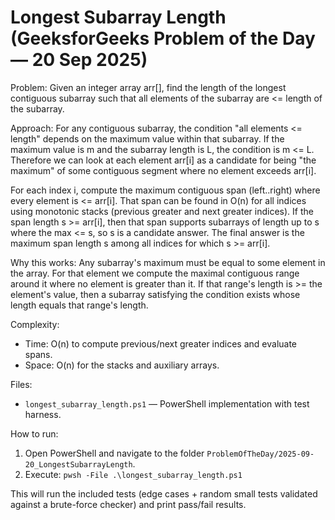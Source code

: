 # Longest Subarray Length (GeeksforGeeks Problem of the Day — 20 Sep 2025)

Problem:
Given an integer array arr[], find the length of the longest contiguous subarray such that
all elements of the subarray are <= length of the subarray.

Approach:
For any contiguous subarray, the condition "all elements <= length" depends on the maximum
value within that subarray. If the maximum value is m and the subarray length is L, the
condition is m <= L. Therefore we can look at each element arr[i] as a candidate for being
"the maximum" of some contiguous segment where no element exceeds arr[i].

For each index i, compute the maximum contiguous span (left..right) where every element is
<= arr[i]. That span can be found in O(n) for all indices using monotonic stacks (previous
greater and next greater indices). If the span length s >= arr[i], then that span supports
subarrays of length up to s where the max <= s, so s is a candidate answer. The final
answer is the maximum span length s among all indices for which s >= arr[i].

Why this works:
Any subarray's maximum must be equal to some element in the array. For that element we
compute the maximal contiguous range around it where no element is greater than it. If that
range's length is >= the element's value, then a subarray satisfying the condition exists
whose length equals that range's length.

Complexity:
- Time: O(n) to compute previous/next greater indices and evaluate spans.
- Space: O(n) for the stacks and auxiliary arrays.

Files:
- `longest_subarray_length.ps1` — PowerShell implementation with test harness.

How to run:
1. Open PowerShell and navigate to the folder `ProblemOfTheDay/2025-09-20_LongestSubarrayLength`.
2. Execute: `pwsh -File .\longest_subarray_length.ps1`

This will run the included tests (edge cases + random small tests validated against a brute-force
checker) and print pass/fail results.
